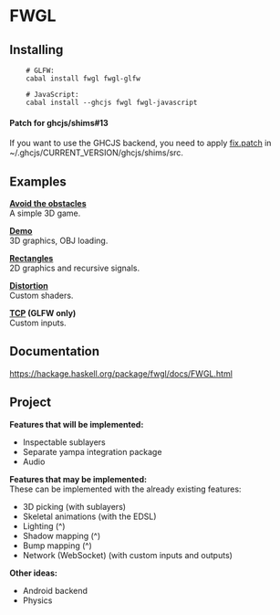 FWGL
====

Installing
----------

        # GLFW:
        cabal install fwgl fwgl-glfw

        # JavaScript:
        cabal install --ghcjs fwgl fwgl-javascript
        


#### Patch for ghcjs/shims#13

If you want to use the GHCJS backend, you need to apply
[fix.patch](https://github.com/ziocroc/FWGL/tree/master/fix.patch)
in ~/.ghcjs/CURRENT_VERSION/ghcjs/shims/src.

Examples
--------

**[Avoid the obstacles](http://ziocroc.github.io/FWGL/avoid)**  
A simple 3D game.

**[Demo](http://ziocroc.github.io/FWGL/demo)**  
3D graphics, OBJ loading.

**[Rectangles](http://ziocroc.github.io/FWGL/recur)**  
2D graphics and recursive signals.

**[Distortion](http://ziocroc.github.io/FWGL/distortion)**  
Custom shaders.

**[TCP](https://github.com/ziocroc/FWGL/tree/master/examples/io) (GLFW only)**  
Custom inputs.


Documentation
-------------

https://hackage.haskell.org/package/fwgl/docs/FWGL.html


Project
-------


**Features that will be implemented:**  

  * Inspectable sublayers
  * Separate yampa integration package
  * Audio

**Features that may be implemented:**  
These can be implemented with the already existing features:
  * 3D picking (with sublayers)
  * Skeletal animations (with the EDSL)
  * Lighting (^)
  * Shadow mapping (^)
  * Bump mapping (^)
  * Network (WebSocket) (with custom inputs and outputs)  
 
**Other ideas:**  
  * Android backend
  * Physics
